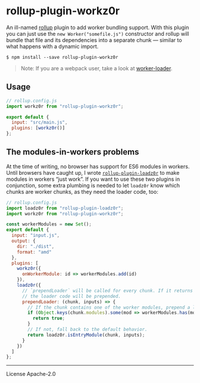 # rollup-plugin-workz0r

An ill-named [rollup] plugin to add worker bundling support. With this plugin you can just use the `new Worker("somefile.js")` constructor and rollup will bundle that file and its dependencies into a separate chunk — similar to what happens with a dynamic import.

```
$ npm install --save rollup-plugin-workz0r
```

> Note: If you are a webpack user, take a look at [worker-loader](https://github.com/GoogleChromeLabs/worker-plugin).

## Usage

```js
// rollup.config.js
import workz0r from "rollup-plugin-workz0r";

export default {
  input: "src/main.js",
  plugins: [workz0r()]
};
```

## The modules-in-workers problems

At the time of writing, no browser has support for ES6 modules in workers. Until browsers have caught up, I wrote [`rollup-plugin-loadz0r`](https://github.com/surma/rollup-plugin-loadz0r) to make modules in workers “just work”. If you want to use these two plugins in conjunction, some extra plumbing is needed to let `loadz0r` know which chunks are worker chunks, as they need the loader code, too:

```js
// rollup.config.js
import loadz0r from "rollup-plugin-loadz0r";
import workz0r from "rollup-plugin-workz0r";

const workerModules = new Set();
export default {
  input: "input.js",
  output: {
    dir: "./dist",
    format: "amd"
  },
  plugins: [
    workz0r({
      onWorkerModule: id => workerModules.add(id)
    }),
    loadz0r({
      // `prependLoader` will be called for every chunk. If it returns `true`,
      // the loader code will be prepended.
      prependLoader: (chunk, inputs) => {
        // If the chunk contains one of the worker modules, prepend a loader.
        if (Object.keys(chunk.modules).some(mod => workerModules.has(mod))) {
          return true;
        }
        // If not, fall back to the default behavior.
        return loadz0r.isEntryModule(chunk, inputs);
      }
    })
  ]
};
```

[rollup]: https://rollupjs.org/
[loadz0r]: https://github.com/surma/loadz0r

---

License Apache-2.0
